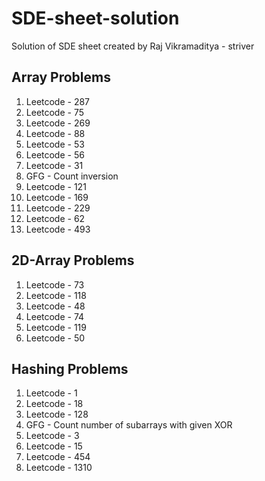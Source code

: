 # SDE-sheet-solution
Solution of SDE sheet created by Raj Vikramaditya - striver

## Array Problems
1. Leetcode - 287
2. Leetcode - 75
3. Leetcode - 269
4. Leetcode - 88
5. Leetcode - 53
6. Leetcode - 56
7. Leetcode - 31
8. GFG - Count inversion
9. Leetcode - 121
10. Leetcode - 169
11. Leetcode - 229
12. Leetcode - 62
13. Leetcode - 493

## 2D-Array Problems
1. Leetcode - 73
2. Leetcode - 118
3. Leetcode - 48
4. Leetcode - 74
5. Leetcode - 119
6. Leetcode - 50

## Hashing Problems
1. Leetcode - 1
2. Leetcode - 18
3. Leetcode - 128
4. GFG - Count number of subarrays with given XOR
5. Leetcode - 3
6. Leetcode - 15
7. Leetcode - 454
8. Leetcode - 1310

